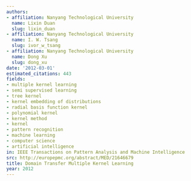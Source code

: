 ```yaml
---
authors:
- affiliation: Nanyang Technological University
  name: Lixin Duan
  slug: lixin_duan
- affiliation: Nanyang Technological University
  name: I. W. Tsang
  slug: ivor_w_tsang
- affiliation: Nanyang Technological University
  name: Dong Xu
  slug: dong_xu
date: '2012-03-01'
estimated_citations: 443
fields:
- multiple kernel learning
- semi supervised learning
- tree kernel
- kernel embedding of distributions
- radial basis function kernel
- polynomial kernel
- kernel method
- kernel
- pattern recognition
- machine learning
- computer science
- artificial intelligence
in: IEEE Transactions on Pattern Analysis and Machine Intelligence
src: http://europepmc.org/abstract/MED/21646679
title: Domain Transfer Multiple Kernel Learning
year: 2012
---
```

